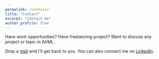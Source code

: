 ```yaml
---
permalink: /contact/
title: "Contact"
excerpt: "Contact me"
author_profile: true
---
```


Have work opportunities? Have freelancing project? Want to discuss any project or topic in AI/ML. 

Drop a [mail](mailto:vijapura313@gmail.com) and I'll get back to you. You can also connect me on [LinkedIn](https://www.linkedin.com/in/shakirali-vijapura/).
